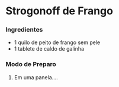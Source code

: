 # Strogonoff de Frango

### Ingredientes

 - 1 quilo de peito de frango sem pele
 - 1 tablete de caldo de galinha

### Modo de Preparo

1. Em uma panela....